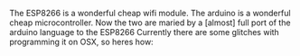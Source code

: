 The ESP8266 is a wonderful cheap wifi module. The arduino is a wonderful cheap
microcontroller. Now the two are maried by a [almost] full port of the arduino
language to the ESP8266 Currently there are some glitches with programming it
on OSX, so heres how:

